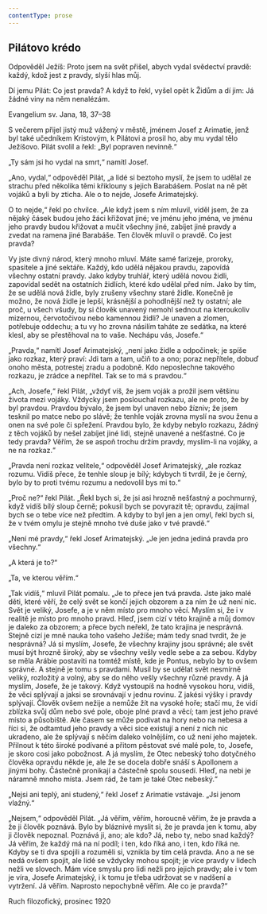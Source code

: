 ```yaml
---
contentType: prose
---
```


## Pilátovo krédo

Odpověděl Ježíš: Proto jsem na svět přišel, abych vydal svědectví pravdě: každý, kdož jest z pravdy, slyší hlas můj.

Dí jemu Pilát: Co jest pravda? A když to řekl, vyšel opět k Židům a dí jim: Já žádné viny na něm nenalézám.

Evangelium sv. Jana, 18, 37–38

S večerem přijel jistý muž vážený v městě, jménem Josef z Arimatie, jenž byl také učedníkem Kristovým, k Pilátovi a prosil ho, aby mu vydal tělo Ježíšovo. Pilát svolil a řekl: „Byl popraven nevinně.“

„Ty sám jsi ho vydal na smrt,“ namítl Josef.

„Ano, vydal,“ odpověděl Pilát, „a lidé si beztoho myslí, že jsem to udělal ze strachu před několika těmi křiklouny s jejich Barabášem. Poslat na ně pět vojáků a byli by zticha. Ale o to nejde, Josefe Arimatejský.

O to nejde,“ řekl po chvilce. „Ale když jsem s ním mluvil, viděl jsem, že za nějaký čásek budou jeho žáci křižovat jiné; ve jménu jeho jména, ve jménu jeho pravdy budou křižovat a mučit všechny jiné, zabíjet jiné pravdy a zvedat na ramena jiné Barabáše. Ten člověk mluvil o pravdě. Co jest pravda?

Vy jste divný národ, který mnoho mluví. Máte samé farizeje, proroky, spasitele a jiné sektáře. Každý, kdo udělá nějakou pravdu, zapovídá všechny ostatní pravdy. Jako kdyby truhlář, který udělá novou židli, zapovídal sedět na ostatních židlích, které kdo udělal před ním. Jako by tím, že se udělá nová židle, byly zrušeny všechny staré židle. Konečně je možno, že nová židle je lepší, krásnější a pohodlnější než ty ostatní; ale proč, u všech všudy, by si člověk unavený nemohl sednout na kteroukoliv mizernou, červotočivou nebo kamennou židli? Je unaven a zlomen, potřebuje oddechu; a tu vy ho zrovna násilím taháte ze sedátka, na které klesl, aby se přestěhoval na to vaše. Nechápu vás, Josefe.“

„Pravda,“ namítl Josef Arimatejský, „není jako židle a odpočinek; je spíše jako rozkaz, který praví: Jdi tam a tam, učiň to a ono; poraz nepřítele, dobuď onoho města, potrestej zradu a podobně. Kdo neposlechne takového rozkazu, je zrádce a nepřítel. Tak se to má s pravdou.“

„Ach, Josefe,“ řekl Pilát, „vždyť víš, že jsem voják a prožil jsem většinu života mezi vojáky. Vždycky jsem poslouchal rozkazu, ale ne proto, že by byl pravdou. Pravdou bývalo, že jsem byl unaven nebo žízniv; že jsem tesknil po matce nebo po slávě; že tenhle voják zrovna myslí na svou ženu a onen na své pole či spřežení. Pravdou bylo, že kdyby nebylo rozkazu, žádný z těch vojáků by nešel zabíjet jiné lidi, stejně unavené a nešťastné. Co je tedy pravda? Věřím, že se aspoň trochu držím pravdy, myslím-li na vojáky, a ne na rozkaz.“

„Pravda není rozkaz velitele,“ odpověděl Josef Arimatejský, „ale rozkaz rozumu. Vidíš přece, že tenhle sloup je bílý; kdybych ti tvrdil, že je černý, bylo by to proti tvému rozumu a nedovolil bys mi to.“

„Proč ne?“ řekl Pilát. „Řekl bych si, že jsi asi hrozně nešťastný a pochmurný, když vidíš bílý sloup černě; pokusil bych se povyrazit tě; opravdu, zajímal bych se o tebe více než předtím. A kdyby to byl jen a jen omyl, řekl bych si, že v tvém omylu je stejně mnoho tvé duše jako v tvé pravdě.“

„Není mé pravdy,“ řekl Josef Arimatejský. „Je jen jedna jediná pravda pro všechny.“

„A která je to?“

„Ta, ve kterou věřím.“

„Tak vidíš,“ mluvil Pilát pomalu. „Je to přece jen tvá pravda. Jste jako malé děti, které věří, že celý svět se končí jejich obzorem a za ním že už není nic. Svět je veliký, Josefe, a je v něm místo pro mnoho věcí. Myslím si, že i v realitě je místo pro mnoho pravd. Hleď, jsem cizí v této krajině a můj domov je daleko za obzorem; a přece bych neřekl, že tato krajina je nesprávná. Stejně cizí je mně nauka toho vašeho Ježíše; mám tedy snad tvrdit, že je nesprávná? Já si myslím, Josefe, že všechny krajiny jsou správné; ale svět musí být hrozně široký, aby se všechny vešly vedle sebe a za sebou. Kdyby se měla Arábie postaviti na tomtéž místě, kde je Pontus, nebylo by to ovšem správné. A stejně je tomu s pravdami. Musil by se udělat svět nesmírně veliký, rozložitý a volný, aby se do něho vešly všechny různé pravdy. A já myslím, Josefe, že je takový. Když vystoupíš na hodně vysokou horu, vidíš, že věci splývají a jaksi se srovnávají v jednu rovinu. Z jakési výšky i pravdy splývají. Člověk ovšem nežije a nemůže žít na vysoké hoře; stačí mu, že vidí zblízka svůj dům nebo své pole, oboje plné pravd a věcí; tam jest jeho pravé místo a působiště. Ale časem se může podívat na hory nebo na nebesa a říci si, že odtamtud jeho pravdy a věci sice existují a není z nich nic ukradeno, ale že splývají s něčím daleko volnějším, co už není jeho majetek. Přilnout k této široké podívané a přitom pěstovat své malé pole, to, Josefe, je skoro cosi jako pobožnost. A já myslím, že Otec nebeský toho dotyčného člověka opravdu někde je, ale že se docela dobře snáší s Apollonem a jinými bohy. Částečně pronikají a částečně spolu sousedí. Hleď, na nebi je náramně mnoho místa. Jsem rád, že tam je také Otec nebeský.“

„Nejsi ani teplý, ani studený,“ řekl Josef z Arimatie vstávaje. „Jsi jenom vlažný.“

„Nejsem,“ odpověděl Pilát. „Já věřím, věřím, horoucně věřím, že je pravda a že ji člověk poznává. Bylo by bláznivé myslit si, že je pravda jen k tomu, aby ji člověk nepoznal. Poznává ji, ano; ale kdo? Já, nebo ty, nebo snad každý? Já věřím, že každý má na ní podíl; i ten, kdo říká ano, i ten, kdo říká ne. Kdyby se ti dva spojili a rozuměli si, vznikla by tím celá pravda. Ano a ne se nedá ovšem spojit, ale lidé se vždycky mohou spojit; je více pravdy v lidech nežli ve slovech. Mám více smyslu pro lidi nežli pro jejich pravdy; ale i v tom je víra, Josefe Arimatejský, i k tomu je třeba udržovat se v nadšení a vytržení. Já věřím. Naprosto nepochybně věřím. Ale co je pravda?“

Ruch filozofický, prosinec 1920

